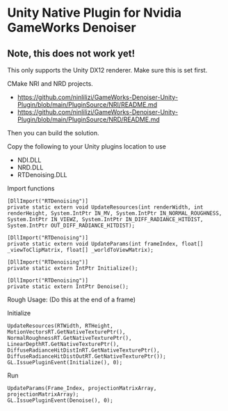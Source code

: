 # Unity Native Plugin for Nvidia GameWorks Denoiser

## Note, this does not work yet!

This only supports the Unity DX12 renderer. Make sure this is set first.

CMake NRI and NRD projects.
* https://github.com/ninlilizi/GameWorks-Denoiser-Unity-Plugin/blob/main/PluginSource/NRI/README.md
* https://github.com/ninlilizi/GameWorks-Denoiser-Unity-Plugin/blob/main/PluginSource/NRD/README.md

Then you can build the solution.

Copy the following to your Unity plugins location to use
* NDI.DLL
* NRD.DLL
* RTDenoising.DLL


Import functions

```
[DllImport("RTDenoising")]
private static extern void UpdateResources(int renderWidth, int renderHeight, System.IntPtr IN_MV, System.IntPtr IN_NORMAL_ROUGHNESS, System.IntPtr IN_VIEWZ, System.IntPtr IN_DIFF_RADIANCE_HITDIST, System.IntPtr OUT_DIFF_RADIANCE_HITDIST);

[DllImport("RTDenoising")]
private static extern void UpdateParams(int frameIndex, float[] _viewToClipMatrix, float[] _worldToViewMatrix);

[DllImport("RTDenoising")]
private static extern IntPtr Initialize();

[DllImport("RTDenoising")]
private static extern IntPtr Denoise();
```
  
Rough Usage: (Do this at the end of a frame)


Initialize
```
UpdateResources(RTWidth, RTHeight, MotionVectorsRT.GetNativeTexturePtr(), NormalRoughnessRT.GetNativeTexturePtr(), LinearDepthRT.GetNativeTexturePtr(), DiffuseRadianceHitDistInRT.GetNativeTexturePtr(), DiffuseRadianceHitDistOutRT.GetNativeTexturePtr());
GL.IssuePluginEvent(Initialize(), 0);
```

Run
```
UpdateParams(Frame_Index, projectionMatrixArray, projectionMatrixArray);
GL.IssuePluginEvent(Denoise(), 0);
```
